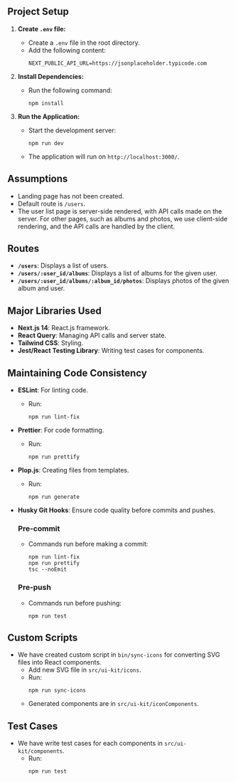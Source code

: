 ## Project Setup

1. **Create `.env` file:**
   - Create a `.env` file in the root directory.
   - Add the following content:
     ```
     NEXT_PUBLIC_API_URL=https://jsonplaceholder.typicode.com
     ```

2. **Install Dependencies:**
   - Run the following command:
     ```
     npm install
     ```

3. **Run the Application:**
   - Start the development server:
     ```
     npm run dev
     ```
   - The application will run on `http://localhost:3000/`.

## Assumptions

- Landing page has not been created.
- Default route is `/users`.
- The user list page is server-side rendered, with API calls made on the server. For other pages, such as albums and photos, we use client-side rendering, and the API calls are handled by the client.

## Routes

- **`/users`**: Displays a list of users.
- **`/users/:user_id/albums`**: Displays a list of albums for the given user.
- **`/users/:user_id/albums/:album_id/photos`**: Displays photos of the given album and user.

## Major Libraries Used

- **Next.js 14**: React.js framework.
- **React Query**: Managing API calls and server state.
- **Tailwind CSS**: Styling.
- **Jest/React Testing Library**: Writing test cases for components.

## Maintaining Code Consistency

- **ESLint**: For linting code.
  - Run:
    ```
    npm run lint-fix
    ```
- **Prettier**: For code formatting.
  - Run:
    ```
    npm run prettify
    ```
- **Plop.js**: Creating files from templates.
  - Run:
    ```
    npm run generate
    ```
- **Husky Git Hooks**: Ensure code quality before commits and pushes.

  ### Pre-commit

  - Commands run before making a commit:
    ```
    npm run lint-fix
    npm run prettify
    tsc --noEmit
    ```

  ### Pre-push

  - Commands run before pushing:
    ```
    npm run test
    ```

## Custom Scripts

- We have created custom script in `bin/sync-icons` for converting SVG files into React components.
  - Add new SVG file in `src/ui-kit/icons`.
  - Run:
    ```
    npm run sync-icons
    ```
  - Generated components are in `src/ui-kit/iconComponents`.

## Test Cases

- We have write test cases for each components in `src/ui-kit/components`.
  - Run:
    ```
    npm run test
    ```
